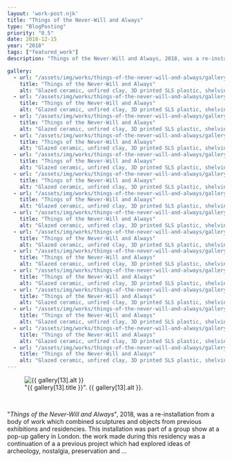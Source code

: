 ```yaml
---
layout: 'work-post.njk'
title: "Things of the Never-Will and Always"
type: "BlogPosting"
priority: "0.5"
date: 2018-12-15
year: "2018"
tags: ["featured_work"]
description: "Things of the Never-Will and Always, 2018, was a re-installation from a body of work which combined sculptures and objects from previous exhibitions and residencies. This installation was part of a group show in London, UK at a pop-up gallery in Brick Lane."

gallery:
  - url: "/assets/img/works/things-of-the-never-will-and-always/gallery/1.webp"
    title: "Things of the Never-Will and Always"
    alt: "Glazed ceramic, unfired clay, 3D printed SLS plastic, shelving, found objects, plaster"
  - url: "/assets/img/works/things-of-the-never-will-and-always/gallery/2.webp"
    title: "Things of the Never-Will and Always"
    alt: "Glazed ceramic, unfired clay, 3D printed SLS plastic, shelving, found objects, plaster"
  - url: "/assets/img/works/things-of-the-never-will-and-always/gallery/3.webp"
    title: "Things of the Never-Will and Always"
    alt: "Glazed ceramic, unfired clay, 3D printed SLS plastic, shelving, found objects, plaster"
  - url: "/assets/img/works/things-of-the-never-will-and-always/gallery/4.webp"
    title: "Things of the Never-Will and Always"
    alt: "Glazed ceramic, unfired clay, 3D printed SLS plastic, shelving, found objects, plaster"
  - url: "/assets/img/works/things-of-the-never-will-and-always/gallery/5.webp"
    title: "Things of the Never-Will and Always"
    alt: "Glazed ceramic, unfired clay, 3D printed SLS plastic, shelving, found objects, plaster"
  - url: "/assets/img/works/things-of-the-never-will-and-always/gallery/6.webp"
    title: "Things of the Never-Will and Always"
    alt: "Glazed ceramic, unfired clay, 3D printed SLS plastic, shelving, found objects, plaster"
  - url: "/assets/img/works/things-of-the-never-will-and-always/gallery/7.webp"
    title: "Things of the Never-Will and Always"
    alt: "Glazed ceramic, unfired clay, 3D printed SLS plastic, shelving, found objects, plaster"
  - url: "/assets/img/works/things-of-the-never-will-and-always/gallery/8.webp"
    title: "Things of the Never-Will and Always"
    alt: "Glazed ceramic, unfired clay, 3D printed SLS plastic, shelving, found objects, plaster"
  - url: "/assets/img/works/things-of-the-never-will-and-always/gallery/9.webp"
    title: "Things of the Never-Will and Always"
    alt: "Glazed ceramic, unfired clay, 3D printed SLS plastic, shelving, found objects, plaster"
  - url: "/assets/img/works/things-of-the-never-will-and-always/gallery/10.webp"
    title: "Things of the Never-Will and Always"
    alt: "Glazed ceramic, unfired clay, 3D printed SLS plastic, shelving, found objects, plaster"
  - url: "/assets/img/works/things-of-the-never-will-and-always/gallery/11.webp"
    title: "Things of the Never-Will and Always"
    alt: "Glazed ceramic, unfired clay, 3D printed SLS plastic, shelving, found objects, plaster"
  - url: "/assets/img/works/things-of-the-never-will-and-always/gallery/12.webp"
    title: "Things of the Never-Will and Always"
    alt: "Glazed ceramic, unfired clay, 3D printed SLS plastic, shelving, found objects, plaster"
  - url: "/assets/img/works/things-of-the-never-will-and-always/gallery/13.webp"
    title: "Things of the Never-Will and Always"
    alt: "Glazed ceramic, unfired clay, 3D printed SLS plastic, shelving, found objects, plaster"
  - url: "/assets/img/works/things-of-the-never-will-and-always/gallery/14.webp"
    title: "Things of the Never-Will and Always"
    alt: "Glazed ceramic, unfired clay, 3D printed SLS plastic, shelving, found objects, plaster"
  - url: "/assets/img/works/things-of-the-never-will-and-always/gallery/15.webp"
    title: "Things of the Never-Will and Always"
    alt: "Glazed ceramic, unfired clay, 3D printed SLS plastic, shelving, found objects, plaster"
---
```


<figure class="main-article__figure">
    <img src="{{ gallery[13].url  }}" alt="{{ gallery[13].alt }}" title="{{ gallery[13].title }}">
        <figcaption>
            "{{ gallery[13].title }}". {{ gallery[13].alt }}.
        </figcaption>
</figure>

<br>

<p class="indent">"<i>Things of the Never-Will and Always</i>", 2018, was a re-installation from a body of work which combined sculptures and objects from previous exhibitions and residencies. This installation was part of a group show at a pop-up gallery in London. the work made during this residency was a continuation of a a previous project which had explored ideas of archeology, nostalgia, preservation and ...</p>

<br>
<br>